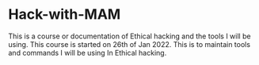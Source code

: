 # Hack-with-MAM
This is a course or documentation of Ethical hacking and the tools I will be using.
This course is started on 26th of Jan 2022.
This is to maintain tools and commands I will be using In Ethical hacking. 



